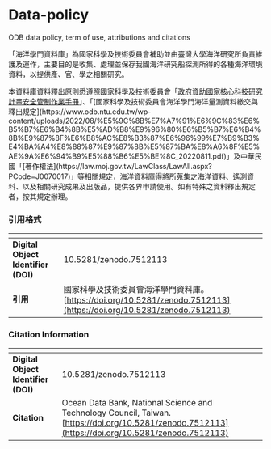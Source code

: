 # Data-policy
ODB data policy, term of use, attributions and citations

「海洋學門資料庫」為國家科學及技術委員會補助並由臺灣大學海洋研究所負責維護及運作，主要目的是收集、處理並保存我國海洋研究船探測所得的各種海洋環境資料，以提供產、官、學之相關研究。<!--or 以提供各界使用? -->

本資料庫資料釋出原則悉遵照國家科學及技術委員會「[政府資助國家核心科技研究計畫安全管制作業手冊](https://www.nstc.gov.tw/nstc/attachments/0220e0dc-370e-48dc-be98-8447d00ace52?)」、「[國家科學及技術委員會海洋學門海洋量測資料繳交與釋出規定](https://www.odb.ntu.edu.tw/wp-content/uploads/2022/08/%E5%9C%8B%E7%A7%91%E6%9C%83%E6%B5%B7%E6%B4%8B%E5%AD%B8%E9%96%80%E6%B5%B7%E6%B4%8B%E9%87%8F%E6%B8%AC%E8%B3%87%E6%96%99%E7%B9%B3%E4%BA%A4%E8%88%87%E9%87%8B%E5%87%BA%E8%A6%8F%E5%AE%9A%E6%94%B9%E5%88%B6%E5%BE%8C_20220811.pdf)」及中華民國「[著作權法](https://law.moj.gov.tw/LawClass/LawAll.aspx?PCode=J0070017)」等相關規定，海洋資料庫得將所蒐集之海洋資料、遙測資料、以及相關研究成果及出版品，提供各界申請使用。如有特殊之資料釋出規定者，按其規定辦理。

### 引用格式
|<!-- -->|<!-- -->|
|--------|--------|
|**Digital Object Identifier (DOI)**|10.5281/zenodo.7512113|
|**引用**|國家科學及技術委員會海洋學門資料庫。[https://doi.org/10.5281/zenodo.7512113](https://doi.org/10.5281/zenodo.7512113) |

###  Citation Information
|<!-- -->|<!-- -->|
|-----------------------------------|---------------------------------------------------------------------------------------------|
|**Digital Object Identifier (DOI)**|10.5281/zenodo.7512113 |
|**Citation**|Ocean Data Bank, National Science and Technology Council, Taiwan. [https://doi.org/10.5281/zenodo.7512113](https://doi.org/10.5281/zenodo.7512113) |
          
